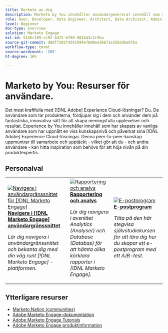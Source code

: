 ```yaml
---
title: Marketo av dig
description: Marketo by You innehåller användargenererat innehåll som skapats av användare som har uppnått en viss kunskapsnivå och som påverkar med sina kunskaper om Adobe Marketo.
role: User, Developer, Data Engineer, Architect, Data Architect, Admin, Leader
level: Beginner
doc-type: overview
solution: Marketo Engage
exl-id: 5145c189-cc92-4472-bf99-981b43c2c5ba
source-git-commit: d8dff20274341594e7b00ee36671e3d5dd6a67ba
workflow-type: tm+mt
source-wordcount: '205'
ht-degree: 16%

---
```


# Marketo by You: Resurser för användare.

Det mest kraftfulla med [!DNL Adobe] Experience Cloud-lösningar? Du. De användare som tar produkterna, fördjupar sig i dem och använder dem på fantastiska, innovativa sätt för att skapa meningsfulla upplevelser och resultat. Experience by You innehåller innehåll som har skapats av vanliga användare som har uppnått en viss kunskapsnivå och påverkat sina [!DNL Adobe] Experience Cloud-lösningar. Denna peer-to-peer-kunskap uppmuntrar till samarbete och upptäckt - vilket gör att du - och andra användare - kan hitta inspiration som behövs för att höja nivån på din produktexpertis.

<div id="recs-overview-body-1"></div>
<div id="recs-overview-body-2"></div>
<div id="recs-overview-body-3"></div>
<div id="recs-overview-body-4"></div>
<div id="recs-overview-body-5"></div>
<div id="recs-overview-body-6"></div>

<div id="staff-picks-section">

## Personalval

<table>
<tr>
  <td>
    <a href="/help/marketo/fundamentals/ui-navigation.md">
      <img alt="Navigera i användargränssnittet för [!DNL Marketo Engage]" src="https://video.tv.adobe.com/v/3450677?format=jpeg&captions=swe" />
    </a>
    <div>
      <a href="/help/marketo/fundamentals/ui-navigation.md">
    <strong> Navigera i [!DNL Marketo Engage] användargränssnittet </strong>
    </a>
    </div>
    <p>
    <em>Lär dig navigera i användargränssnittet och bekanta dig med din väg runt [!DNL Marketo Engage] -plattformen.</em>
    <p>
  </td>
  <td>
    <a href="/help/marketo/reporting/reporting-and-analytics.md">
      <img alt="Rapportering och analys" src="https://video.tv.adobe.com/v/3446424?format=jpeg&captions=swe" />
    </a>
    <div>
      <a href="/help/marketo/reporting/reporting-and-analytics.md">
    <strong> Rapportering och analys </strong>
    </a>
    </div>
    <p>
    <em>Lär dig navigera i avsnittet Analytics (Analyser) och Database (Databas) för att hämta olika körklara rapporter i [!DNL Marketo Engage].</em>
    <p>
  </td>
  <td>
    <a href="/help/marketo/programs/email-programs.md">
      <img alt="E-postprogram" src="https://video.tv.adobe.com/v/3453371?format=jpeg&captions=swe" />
    </a>
    <div>
      <a href="/help/marketo/programs/email-programs.md">
    <strong>E-postprogram </strong>
    </a>
    </div>
    <p>
    <em>Titta på den här stegvisa självstudiekursen för att lära dig hur du skapar ett e-postprogram med ett A/B-test.</em>
    <p>
  </td>
</tr>
</table>

</div>

## Ytterligare resurser

* [Marketo Nation (communities)](https://nation.marketo.com/)
* [Adobe Marketo Engage-dokumentation](https://experienceleague.adobe.com/docs/marketo-engage.html?lang=sv-SE)
* [Adobe Marketo Engage Tutorials](https://experienceleague.adobe.com/docs/marketo-learn/tutorials/overview.html?lang=sv-SE)
* [Adobe Marketo Engage produktinformation](https://business.adobe.com/products/marketo/adobe-marketo.html)
